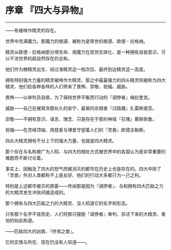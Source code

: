 # 序章 『四大与异物』

------

——有被唤作精灵的存在。

世界中充满魔力。那魔力的根源、被称为是常世的根源、欧德・拉格纳。

精灵从欧德・拉格纳那分得生命、用魔力在现世实体化、是一种拥有自我意识、可以干涉世界的超自然存在的总称。

他们作为微精灵出生、经过准精灵这一档次后、最终到达精灵这一高度。

拥有特别强大力量的精灵被唤作大精灵、那之中最最强力的四头精灵则被称为四大精灵、他们给各种各样的人们带来了畏怖、崇敬、祝福、威胁。

畏怖——以审判员自居、为了保持世界平衡而行动的『调停者』梅拉奎克。

威胁——自己在被窝贪图长久的安宁、最美的杀戮者『过路魔』扎雷斯提亚。

崇敬——不拥有意识、语言、理念、只是存在于那的神域『石塊』慕斯佩鲁。

祝福——在灵峰顶端、用慈爱与博爱守望着人们的『灵兽』欧德古勒斯。

四头大精灵拥有不分上下的强大力量、也就是四大精灵。

那个存在与名称被广为人知、与四大的相处方式被世界中的各国认为是非常重要的难题而不断讨论着。

事实上、因触及了四大的怒气而被消灭的都市在历史上也是存在的。四大中除了『灵兽』外对人类都称不上是友好、他们的行动大多都只为一己之利。

特别是上述都市被灭的原委——传闻那是因为『调停者』、与和拥有四大匹敌之力的大精灵发生冲突间接造成的。

那个拥有与四大匹敌之力的大精灵、没人知道它的名字和形态。

只有那个名字不径而走、人们将那只摆脱『调停者』审判、存活下来的大精灵、害怕的如此称道。

——匹敌四大的凶兽、『终焉之兽』。

它的实情与所在、现在仍没有人知道——。

